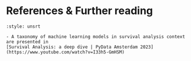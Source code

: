 # References & Further reading 


```{bibliography}
:style: unsrt
```

```{seealso}
- A taxonomy of machine learning models in survival analysis context are presented in 
[Survival Analysis: a deep dive | PyData Amsterdam 2023](https://www.youtube.com/watch?v=I33h5-GmHSM)
```
